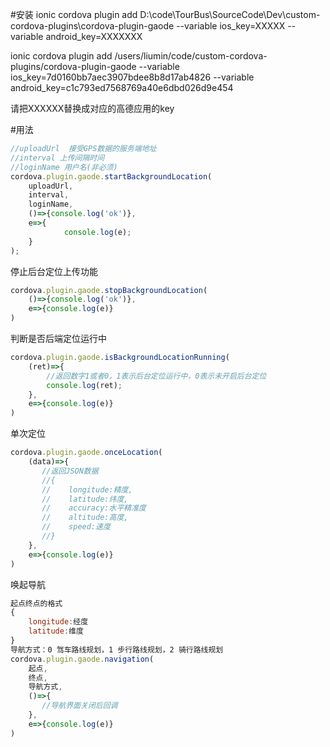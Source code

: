 #安装
ionic cordova plugin add D:\code\TourBus\SourceCode\Dev\custom-cordova-plugins\cordova-plugin-gaode --variable ios_key=XXXXX --variable android_key=XXXXXXX

ionic cordova plugin add /users/liumin/code/custom-cordova-plugins/cordova-plugin-gaode --variable ios_key=7d0160bb7aec3907bdee8b8d17ab4826 --variable android_key=c1c793ed7568769a40e6dbd026d9e454

请把XXXXXX替换成对应的高德应用的key

#用法
```Javascript
//uploadUrl  接受GPS数据的服务端地址
//interval 上传间隔时间
//loginName 用户名(非必须)
cordova.plugin.gaode.startBackgroundLocation(
    uploadUrl,
    interval,
    loginName,
    ()=>{console.log('ok')},
    e=>{
            console.log(e);
    }
);
```
停止后台定位上传功能
```Javascript
cordova.plugin.gaode.stopBackgroundLocation(
    ()=>{console.log('ok')},
    e=>{console.log(e)}
)
```
判断是否后端定位运行中
```Javascript
cordova.plugin.gaode.isBackgroundLocationRunning(
    (ret)=>{
        //返回数字1或者0，1表示后台定位运行中，0表示未开启后台定位
        console.log(ret);
    },
    e=>{console.log(e)}
)
```
单次定位
```Javascript
cordova.plugin.gaode.onceLocation(
    (data)=>{
       //返回JSON数据
       //{
       //    longitude:精度,
       //    latitude:纬度,
       //    accuracy:水平精准度
       //    altitude:高度,
       //    speed:速度
       //}
    },
    e=>{console.log(e)}
)
```
唤起导航

```Javascript
起点终点的格式
{
    longitude:经度
    latitude:维度
}
导航方式：0 驾车路线规划，1 步行路线规划，2 骑行路线规划 
cordova.plugin.gaode.navigation(
    起点,
    终点,
    导航方式,
    ()=>{
       //导航界面关闭后回调
    },
    e=>{console.log(e)}
)
```
